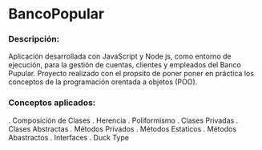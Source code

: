 # BancoPopular

### Descripción:

Aplicación desarrollada con JavaScript y Node js, como entorno de ejecución, para la gestión de cuentas, clientes y empleados del Banco Pupular. Proyecto realizado con el propsito de poner poner en práctica los conceptos de la programación orentada a objetos (POO).

### Conceptos aplicados:

. Composición de Clases
. Herencia
. Poliformismo
. Clases Privadas
. Clases Abstractas
. Métodos Privados
. Métodos Estaticos
. Métodos Abastractos
. Interfaces
. Duck Type
